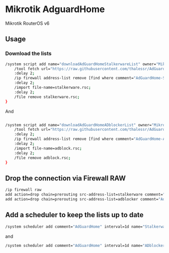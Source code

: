 # Mikrotik AdguardHome

Mikrotik RouterOS v6

## Usage

### Download the lists


```sh
/system script add name="downloadAdGuardHomeStalkerwareList" owner="Mikrotik" source={
	/tool fetch url="https://raw.githubusercontent.com/thalessr/AdGuardHome/main/dist/stalkerware.rsc" mode=https;
	:delay 2;
	/ip firewall address-list remove [find where comment="AdGuardHome-Stalkerware"];
	:delay 2;
	/import file-name=stalkerware.rsc;
	:delay 2;
	/file remove stalkerware.rsc;
}
```
And
```sh

/system script add name="downloadAdGuardHomeADblockerList" owner="Mikrotik" source={
	/tool fetch url="https://raw.githubusercontent.com/thalessr/AdGuardHome/main/dist/adblock.rsc" mode=https;
	:delay 2;
	/ip firewall address-list remove [find where comment="AdGuardHome-ADblocker"];
	:delay 2;
	/import file-name=adblock.rsc;
	:delay 2;
	/file remove adblock.rsc;
}
```

## Drop the connection via Firewall RAW

```sh
/ip firewall raw
add action=drop chain=prerouting src-address-list=stalkerware comment="AdGuardHome Stalkerware"
add action=drop chain=prerouting src-address-list=adblocker comment="AdGuardHome Adblocker"
```

## Add a scheduler to keep the lists up to date

```sh
/system scheduler add comment="AdGuardHome" interval=1d name="StalkerwareListUpdate" on-event=downloadAdGuardHomeStalkerwareList start-date=Mar/22/2024 start-time=01:00:00
```
and

```sh
/system scheduler add comment="AdGuardHome" interval=1d name="ADblockerListUpdate" on-event=downloadAdGuardHomeADblockerList start-date=Mar/22/2024 start-time=01:05:00
```
